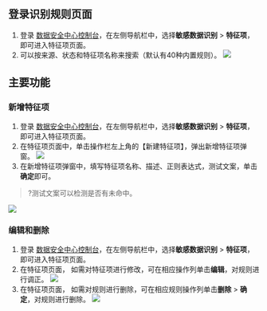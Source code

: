 ## 登录识别规则页面

1. 登录 [数据安全中心控制台](https://console.cloud.tencent.com/dsgc/overview)，在左侧导航栏中，选择**敏感数据识别** > **特征项**，即可进入特征项页面。
2. 可以按来源、状态和特征项名称来搜索（默认有40种内置规则）。
![](https://main.qcloudimg.com/raw/01597925314f701119885e088ce8341c.png)

##  主要功能
### 新增特征项
1.  登录 [数据安全中心控制台](https://console.cloud.tencent.com/dsgc/overview)，在左侧导航栏中，选择**敏感数据识别** > **特征项**，即可进入特征项页面。
2. 在特征项页面中，单击操作栏左上角的【新建特征项】，弹出新增特征项弹窗。
![](https://main.qcloudimg.com/raw/60e6d340c5cbb5767a65c40ab40882d1.png)
3. 在新增特征项弹窗中，填写特征项名称、描述、正则表达式，测试文案，单击**确定**即可。
>?测试文案可以检测是否有未命中。
>
![](https://main.qcloudimg.com/raw/193ab6b67bb384edcedb1267d205a972.png)

### 编辑和删除
1.  登录 [数据安全中心控制台](https://console.cloud.tencent.com/dsgc/overview)，在左侧导航栏中，选择**敏感数据识别** > **特征项**，即可进入特征项页面。
2. 在特征项页面， 如需对特征项进行修改，可在相应操作列单击**编辑**，对规则进行调正。
![](https://main.qcloudimg.com/raw/df14b152bef05518b896c7fe6bc83436.png)
3. 在特征项页面， 如需对规则进行删除，可在相应规则操作列单击**删除** > **确定**，对规则进行删除。
![](https://main.qcloudimg.com/raw/e476c43a6f1c24c0e04a99662062f3e4.png)
